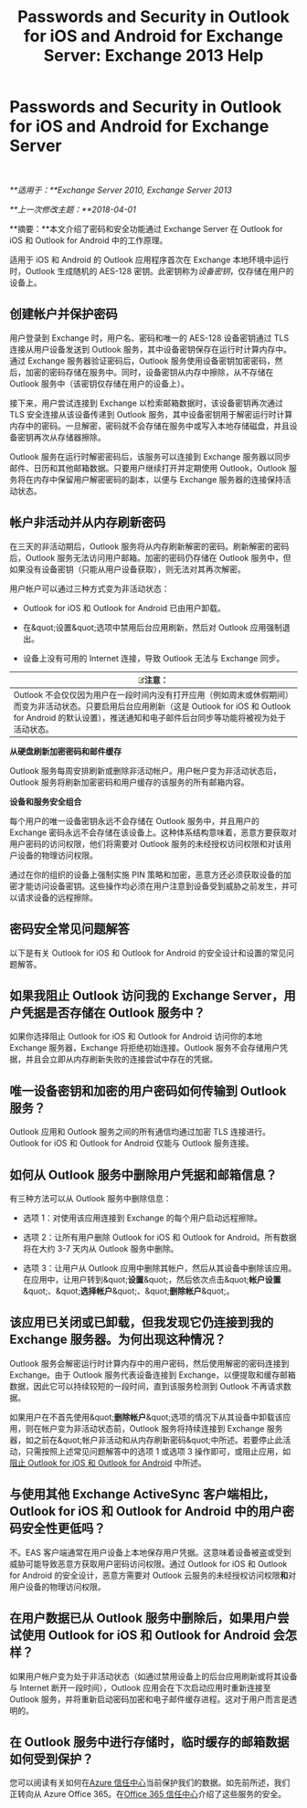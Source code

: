 ﻿---
title: 'Passwords and Security in Outlook for iOS and Android for Exchange Server: Exchange 2013 Help'
TOCTitle: Passwords and Security in Outlook for iOS and Android for Exchange Server
ms:assetid: e5565beb-7ef3-47c4-8daf-6d8f1d22dceb
ms:mtpsurl: https://technet.microsoft.com/zh-cn/library/Mt465750(v=EXCHG.150)
ms:contentKeyID: 70086931
ms.date: 05/21/2018
mtps_version: v=EXCHG.150
ms.translationtype: MT
---

# Passwords and Security in Outlook for iOS and Android for Exchange Server

 

_**适用于：**Exchange Server 2010, Exchange Server 2013_

_**上一次修改主题：**2018-04-01_

**摘要：**本文介绍了密码和安全功能通过 Exchange Server 在 Outlook for iOS 和 Outlook for Android 中的工作原理。

适用于 iOS 和 Android 的 Outlook 应用程序首次在 Exchange 本地环境中运行时，Outlook 生成随机的 AES-128 密钥。此密钥称为*设备密钥*，仅存储在用户的设备上。

## 创建帐户并保护密码

用户登录到 Exchange 时，用户名、密码和唯一的 AES-128 设备密钥通过 TLS 连接从用户设备发送到 Outlook 服务，其中设备密钥保存在运行时计算内存中。通过 Exchange 服务器验证密码后，Outlook 服务使用设备密钥加密密码，然后，加密的密码存储在服务中。同时，设备密钥从内存中擦除，从不存储在 Outlook 服务中（该密钥仅存储在用户的设备上）。

接下来，用户尝试连接到 Exchange 以检索邮箱数据时，该设备密钥再次通过 TLS 安全连接从该设备传递到 Outlook 服务，其中设备密钥用于解密运行时计算内存中的密码。一旦解密，密码就不会存储在服务中或写入本地存储磁盘，并且设备密钥再次从存储器擦除。

Outlook 服务在运行时解密密码后，该服务可以连接到 Exchange 服务器以同步邮件、日历和其他邮箱数据。只要用户继续打开并定期使用 Outlook，Outlook 服务将在内存中保留用户解密密码的副本，以便与 Exchange 服务器的连接保持活动状态。

## 帐户非活动并从内存刷新密码

在三天的非活动期后，Outlook 服务将从内存刷新解密的密码。刷新解密的密码后，Outlook 服务无法访问用户邮箱。加密的密码仍存储在 Outlook 服务中，但如果没有设备密钥（只能从用户设备获取），则无法对其再次解密。

用户帐户可以通过三种方式变为非活动状态：

  - Outlook for iOS 和 Outlook for Android 已由用户卸载。

  - 在\&quot;设置\&quot;选项中禁用后台应用刷新，然后对 Outlook 应用强制退出。

  - 设备上没有可用的 Internet 连接，导致 Outlook 无法与 Exchange 同步。

<table>
<thead>
<tr class="header">
<th><img src="images/Bb124558.note(EXCHG.150).gif" title="注意" alt="注意" />注意：</th>
</tr>
</thead>
<tbody>
<tr class="odd">
<td>Outlook 不会仅仅因为用户在一段时间内没有打开应用（例如周末或休假期间）而变为非活动状态。只要启用后台应用刷新（这是 Outlook for iOS 和 Outlook for Android 的默认设置），推送通知和电子邮件后台同步等功能将被视为处于活动状态。</td>
</tr>
</tbody>
</table>


**从硬盘刷新加密密码和邮件缓存**

Outlook 服务每周安排刷新或删除非活动帐户。用户帐户变为非活动状态后，Outlook 服务将刷新加密密码和用户缓存的该服务的所有邮箱内容。

**设备和服务安全组合**

每个用户的唯一设备密钥永远不会存储在 Outlook 服务中，并且用户的 Exchange 密码永远不会存储在该设备上。这种体系结构意味着，恶意方要获取对用户密码的访问权限，他们将需要对 Outlook 服务的未经授权访问权限和对该用户设备的物理访问权限。

通过在你的组织的设备上强制实施 PIN 策略和加密，恶意方还必须获取设备的加密才能访问设备密钥。这些操作均必须在用户注意到设备受到威胁之前发生，并可以请求设备的远程擦除。

## 密码安全常见问题解答

以下是有关 Outlook for iOS 和 Outlook for Android 的安全设计和设置的常见问题解答。

## 如果我阻止 Outlook 访问我的 Exchange Server，用户凭据是否存储在 Outlook 服务中？

如果你选择阻止 Outlook for iOS 和 Outlook for Android 访问你的本地 Exchange 服务器，Exchange 将拒绝初始连接。Outlook 服务不会存储用户凭据，并且会立即从内存刷新失败的连接尝试中存在的凭据。

## 唯一设备密钥和加密的用户密码如何传输到 Outlook 服务？

Outlook 应用和 Outlook 服务之间的所有通信均通过加密 TLS 连接进行。Outlook for iOS 和 Outlook for Android 仅能与 Outlook 服务连接。

## 如何从 Outlook 服务中删除用户凭据和邮箱信息？

有三种方法可以从 Outlook 服务中删除信息：

  - 选项 1：对使用该应用连接到 Exchange 的每个用户启动远程擦除。

  - 选项 2：让所有用户删除 Outlook for iOS 和 Outlook for Android。所有数据将在大约 3-7 天内从 Outlook 服务中删除。

  - 选项 3：让用户从 Outlook 应用中删除其帐户，然后从其设备中删除该应用。在应用中，让用户转到\&quot;**设置**\&quot;，然后依次点击\&quot;**帐户设置**\&quot;、\&quot;**选择帐户**\&quot;、\&quot;**删除帐户**\&quot;。

## 该应用已关闭或已卸载，但我发现它仍连接到我的 Exchange 服务器。为何出现这种情况？

Outlook 服务会解密运行时计算内存中的用户密码，然后使用解密的密码连接到 Exchange。由于 Outlook 服务代表设备连接到 Exchange，以便提取和缓存邮箱数据，因此它可以持续较短的一段时间，直到该服务检测到 Outlook 不再请求数据。

如果用户在不首先使用\&quot;**删除帐户**\&quot;选项的情况下从其设备中卸载该应用，则在帐户变为非活动状态前，Outlook 服务将持续连接到 Exchange 服务器，如之前在\&quot;帐户非活动和从内存刷新密码\&quot;中所述。若要停止此活动，只需按照上述常见问题解答中的选项 1 或选项 3 操作即可，或阻止应用，如[阻止 Outlook for iOS 和 Outlook for Android](https://technet.microsoft.com/zh-cn/library/mt759239\(v=exchg.150\)) 中所述。

## 与使用其他 Exchange ActiveSync 客户端相比，Outlook for iOS 和 Outlook for Android 中的用户密码安全性更低吗？

不。EAS 客户端通常在用户设备上本地保存用户凭据。这意味着设备被盗或受到威胁可能导致恶意方获取用户密码访问权限。通过 Outlook for iOS 和 Outlook for Android 的安全设计，恶意方需要对 Outlook 云服务的未经授权访问权限**和**对用户设备的物理访问权限。

## 在用户数据已从 Outlook 服务中删除后，如果用户尝试使用 Outlook for iOS 和 Outlook for Android 会怎样？

如果用户帐户变为处于非活动状态（如通过禁用设备上的后台应用刷新或将其设备与 Internet 断开一段时间），Outlook 应用会在下次启动应用时重新连接至 Outlook 服务，并将重新启动密码加密和电子邮件缓存进程。这对于用户而言是透明的。

## 在 Outlook 服务中进行存储时，临时缓存的邮箱数据如何受到保护？

您可以阅读有关如何在[Azure 信任中心](https://azure.microsoft.com/support/trust-center/)当前保护我们的数据。如先前所述，我们正转向从 Azure Office 365。在[Office 365 信任中心](https://go.microsoft.com/fwlink/p/?linkid=525776)介绍了这些服务的安全。

